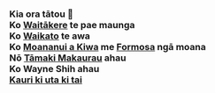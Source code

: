 ### Kia ora tātou :wave:<br />Ko [Waitākere](https://wayne-shih.github.io/wayne-shih/waitakere-ranges) te pae maunga<br />Ko [Waikato](https://wayne-shih.github.io/wayne-shih/waikato-river) te awa<br />Ko [Moananui a Kiwa](https://wayne-shih.github.io/wayne-shih/pacific-ocean) me [Formosa](https://wayne-shih.github.io/wayne-shih/formosa-strait) ngā moana<br />Nō [Tāmaki Makaurau](https://wayne-shih.github.io/wayne-shih/maungakiekie) ahau<br />Ko Wayne Shih ahau<br />[Kauri ki uta ki tai](https://www.doc.govt.nz/nature/native-plants/kauri/)
